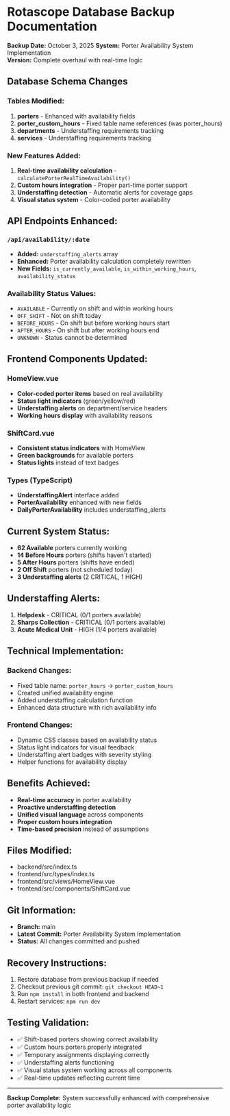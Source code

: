 # Rotascope Database Backup Documentation

**Backup Date:** October 3, 2025
**System:** Porter Availability System Implementation  
**Version:** Complete overhaul with real-time logic

## Database Schema Changes

### Tables Modified:
1. **porters** - Enhanced with availability fields
2. **porter_custom_hours** - Fixed table name references (was porter_hours)
3. **departments** - Understaffing requirements tracking
4. **services** - Understaffing requirements tracking

### New Features Added:
1. **Real-time availability calculation** - `calculatePorterRealTimeAvailability()`
2. **Custom hours integration** - Proper part-time porter support
3. **Understaffing detection** - Automatic alerts for coverage gaps
4. **Visual status system** - Color-coded porter availability

## API Endpoints Enhanced:

### `/api/availability/:date`
- **Added:** `understaffing_alerts` array
- **Enhanced:** Porter availability calculation completely rewritten
- **New Fields:** `is_currently_available`, `is_within_working_hours`, `availability_status`

### Availability Status Values:
- `AVAILABLE` - Currently on shift and within working hours
- `OFF_SHIFT` - Not on shift today
- `BEFORE_HOURS` - On shift but before working hours start
- `AFTER_HOURS` - On shift but after working hours end
- `UNKNOWN` - Status cannot be determined

## Frontend Components Updated:

### HomeView.vue
- **Color-coded porter items** based on real availability
- **Status light indicators** (green/yellow/red)
- **Understaffing alerts** on department/service headers
- **Working hours display** with availability reasons

### ShiftCard.vue  
- **Consistent status indicators** with HomeView
- **Green backgrounds** for available porters
- **Status lights** instead of text badges

### Types (TypeScript)
- **UnderstaffingAlert** interface added
- **PorterAvailability** enhanced with new fields
- **DailyPorterAvailability** includes understaffing_alerts

## Current System Status:
- **62 Available** porters currently working
- **14 Before Hours** porters (shifts haven't started)
- **5 After Hours** porters (shifts have ended)  
- **2 Off Shift** porters (not scheduled today)
- **3 Understaffing alerts** (2 CRITICAL, 1 HIGH)

## Understaffing Alerts:
1. **Helpdesk** - CRITICAL (0/1 porters available)
2. **Sharps Collection** - CRITICAL (0/1 porters available)
3. **Acute Medical Unit** - HIGH (1/4 porters available)

## Technical Implementation:

### Backend Changes:
- Fixed table name: `porter_hours` → `porter_custom_hours`
- Created unified availability engine
- Added understaffing calculation function
- Enhanced data structure with rich availability info

### Frontend Changes:
- Dynamic CSS classes based on availability status
- Status light indicators for visual feedback
- Understaffing alert badges with severity styling
- Helper functions for availability display

## Benefits Achieved:
- **Real-time accuracy** in porter availability
- **Proactive understaffing detection**
- **Unified visual language** across components
- **Proper custom hours integration**
- **Time-based precision** instead of assumptions

## Files Modified:
- backend/src/index.ts
- frontend/src/types/index.ts
- frontend/src/views/HomeView.vue
- frontend/src/components/ShiftCard.vue

## Git Information:
- **Branch:** main
- **Latest Commit:** Porter Availability System Implementation
- **Status:** All changes committed and pushed

## Recovery Instructions:
1. Restore database from previous backup if needed
2. Checkout previous git commit: `git checkout HEAD~1`
3. Run `npm install` in both frontend and backend
4. Restart services: `npm run dev`

## Testing Validation:
- ✅ Shift-based porters showing correct availability
- ✅ Custom hours porters properly integrated
- ✅ Temporary assignments displaying correctly
- ✅ Understaffing alerts functioning
- ✅ Visual status system working across all components
- ✅ Real-time updates reflecting current time

---
**Backup Complete:** System successfully enhanced with comprehensive porter availability logic
